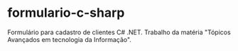 # formulario-c-sharp
Formulário para cadastro de clientes C# .NET.
Trabalho da matéria "Tópicos Avançados em tecnologia da Informação".
